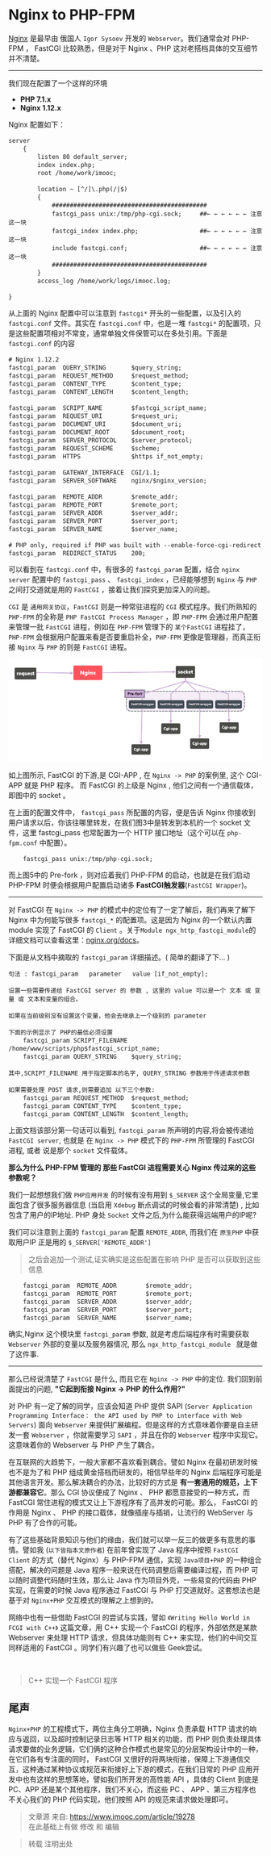 # Nginx to PHP-FPM

[Nginx](https://zh.wikipedia.org/wiki/Nginx) 是最早由 俄国人 `Igor Sysoev` 开发的 `Webserver`。我们通常会对 PHP-FPM ， FastCGI 比较熟悉，但是对于 Nginx 、PHP 这对老搭档具体的交互细节并不清楚。

---
我们现在配置了一个这样的环境

* **PHP 7.1.x**
* **Nginx 1.12.x**

Nginx 配置如下：

```nginx
server
    {
        listen 80 default_server;
        index index.php;
        root /home/work/imooc;

        location ~ [^/]\.php(/|$)
        {
            ###########################################
            fastcgi_pass unix:/tmp/php-cgi.sock;     ##← ← ← ← ← ← 注意这一块  
            fastcgi_index index.php;                 ##← ← ← ← ← ← 注意这一块
            include fastcgi.conf;                    ##← ← ← ← ← ← 注意这一块
            ###########################################
        }
        access_log /home/work/logs/imooc.log;

}
```

从上面的 Nginx 配置中可以注意到 `fastcgi*` 开头的一些配置，以及引入的 `fastcgi.conf` 文件。其实在 `fastcgi.conf` 中，也是一堆 `fastcgi*` 的配置项，只是这些配置项相对不常变，通常单独文件保管可以在多处引用。下面是 `fastcgi.conf` 的内容

```nginx
# Nginx 1.12.2
fastcgi_param  QUERY_STRING       $query_string;
fastcgi_param  REQUEST_METHOD     $request_method;
fastcgi_param  CONTENT_TYPE       $content_type;
fastcgi_param  CONTENT_LENGTH     $content_length;

fastcgi_param  SCRIPT_NAME        $fastcgi_script_name;
fastcgi_param  REQUEST_URI        $request_uri;
fastcgi_param  DOCUMENT_URI       $document_uri;
fastcgi_param  DOCUMENT_ROOT      $document_root;
fastcgi_param  SERVER_PROTOCOL    $server_protocol;
fastcgi_param  REQUEST_SCHEME     $scheme;
fastcgi_param  HTTPS              $https if_not_empty;

fastcgi_param  GATEWAY_INTERFACE  CGI/1.1;
fastcgi_param  SERVER_SOFTWARE    nginx/$nginx_version;

fastcgi_param  REMOTE_ADDR        $remote_addr;
fastcgi_param  REMOTE_PORT        $remote_port;
fastcgi_param  SERVER_ADDR        $server_addr;
fastcgi_param  SERVER_PORT        $server_port;
fastcgi_param  SERVER_NAME        $server_name;

# PHP only, required if PHP was built with --enable-force-cgi-redirect
fastcgi_param  REDIRECT_STATUS    200;

```

可以看到在 `fastcgi.conf` 中，有很多的 `fastcgi_param` 配置，结合 `nginx server` 配置中的 `fastcgi_pass` 、 `fastcgi_index` ，已经能够想到 `Nginx` 与 `PHP` 之间打交道就是用的 `FastCGI` ，接着让我们探究更加深入的问题。

`CGI` 是 `通用网关协议`，`FastCGI` 则是一种常驻进程的 `CGI` 模式程序。我们所熟知的 `PHP-FPM` 的全称是 `PHP FastCGI Process Manager` ，即 `PHP-FPM` 会通过用户配置来管理一批 `FastCGI` 进程，例如在 `PHP-FPM` 管理下的 `某个FastCGI` 进程挂了，`PHP-FPM` 会根据用户配置来看是否要重启补全，`PHP-FPM` 更像是管理器，而真正衔接 `Nginx` 与 `PHP` 的则是 `FastCGI` 进程。

![](assets/Nginx.png)

如上图所示, FastCGI 的下游,是 CGI-APP , 在 `Nginx -> PHP` 的案例里, 这个 CGI-APP 就是 PHP 程序。 而 FastCGI 的上级是 Nginx , 他们之间有一个通信载体，即图中的 socket 。

在上面的配置文件中， `fastcgi_pass` 所配置的内容，便是告诉 Nginx 你接收到用户请求以后，你该往哪里转发，在我们图3中是转发到本机的一个 socket 文件，这里 fastcgi_pass 也常配置为一个 HTTP 接口地址（这个可以在 `php-fpm.conf` 中配置）。

```nginx
    fastcgi_pass unix:/tmp/php-cgi.sock;
```

而上图5中的 Pre-fork ，则对应着我们 PHP-FPM 的启动，也就是在我们启动 PHP-FPM 时便会根据用户配置启动诸多 **FastCGI触发器**(`FastCGI Wrapper`)。

---

对 FastCGI 在 `Nginx -> PHP` 的模式中的定位有了一定了解后，我们再来了解下 Nginx 中为何能写很多 `fastcgi_*` 的配置项。这是因为 Nginx 的一个默认内置 module 实现了 FastCGI 的 `Client` 。关于`Module ngx_http_fastcgi_module`的详细文档可以查看这里：[nginx.org/docs](http://nginx.org/en/docs/http/ngx_http_fastcgi_module.html#fastcgi_param)。

下面是从文档中摘取的 `fastcgi_param` 详细描述。( 简单的翻译了下... )

```
句法 : fastcgi_param   parameter   value [if_not_empty];

设置一些需要传递给 FastCGI server 的 参数 , 这里的 value 可以是一个 文本 或 变量 或 文本和变量的组合。 

如果在当前级别没有设置这个变量，他会去继承上一个级别的 parameter

下面的示例显示了 PHP的最低必须设置
    fastcgi_param SCRIPT_FILENAME /home/www/scripts/php$fastcgi_script_name;
    fastcgi_param QUERY_STRING    $query_string;

其中,SCRIPT_FILENAME 用于指定脚本的名字, QUERY_STRING 参数用于传递请求参数

如果需要处理 POST 请求,则需要追加 以下三个参数:
    fastcgi_param REQUEST_METHOD  $request_method;
    fastcgi_param CONTENT_TYPE    $content_type;
    fastcgi_param CONTENT_LENGTH  $content_length;
```

上面文档该部分第一句话可以看到, `fastcgi_param` 所声明的内容,将会被传递给 `FastCGI server`, 也就是 在 `Nginx -> PHP` 模式下的 `PHP-FPM` 所管理的 FastCGI 进程, 或者 说是那个 `socket` 文件载体。

**那么为什么 PHP-FPM 管理的 那些 FastCGI 进程需要关心 Nginx 传过来的这些参数呢？**

我们一起想想我们做 `PHP应用开发` 的时候有没有用到 `$_SERVER` 这个全局变量,它里面包含了很多服务器信息 (当启用 `Xdebug` 断点调试的时候会看的非常清楚) , 比如包含了用户的IP地址. PHP 身处 `Socket` 文件之后,为什么能获得远端用户的IP呢?

我们可以注意到上面的 `fastcgi_param` 配置 `REMOTE_ADDR`, 而我们在 `原生PHP` 中获取用户IP 正是用的 `$_SERVER['REMOTE_ADDR']`

> 之后会追加一个测试,证实确实是这些配置在影响 PHP 是否可以获取到这些信息

```
    fastcgi_param  REMOTE_ADDR        $remote_addr;
    fastcgi_param  REMOTE_PORT        $remote_port;
    fastcgi_param  SERVER_ADDR        $server_addr;
    fastcgi_param  SERVER_PORT        $server_port;
    fastcgi_param  SERVER_NAME        $server_name;
```

确实,Nginx 这个模块里 `fastcgi_param` 参数, 就是考虑后端程序有时需要获取 `Webserver` 外部的变量以及服务器情况, 那么 `ngx_http_fastcgi_module ` 就是做了这件事.

---

那么已经说清楚了 `FastCGI` 是什么, 而且它在 `Nginx -> PHP` 中的定位. 我们回到前面提出的问题, **"它起到衔接 Nginx -> PHP 的什么作用?"**

对 PHP 有一定了解的同学，应该会知道 PHP 提供 SAPI (`Server Application Programming Interface： the API used by PHP to interface with Web Servers`) 面向 `Webserver` 来提供扩展编程。但是这样的方式意味着你要是自主研发一套 `Webserver` ，你就需要学习 `SAPI` ，并且在你的 `Webserver` 程序中实现它。这意味着你的 Webserver 与 PHP 产生了耦合。

在互联网的大趋势下，一般大家都不喜欢看到耦合。譬如 Nginx 在最初研发时候也不是为了和 PHP 组成黄金搭档而研发的，相信早些年的 Nginx 后端程序可能是其他语言开发。那么解决耦合的办法，比较好的方式是 **有一套通用的规范，上下游都兼容它**。那么 CGI 协议便成了 Nginx 、 PHP 都愿意接受的一种方式，而 FastCGI 常住进程的模式又让上下游程序有了高并发的可能。那么， FastCGI 的作用是 Nginx 、 PHP 的接口载体，就像插座与插销，让流行的 WebServer 与 PHP 有了合作的可能。

有了这些基础背景知识与他们的缘由，我们就可以举一反三的做更多有意思的事情。譬如我 (`以下皆指本文原作者`) 在前年曾实现了 Java 程序中按照 `FastCGI Client` 的方式（替代 Nginx）与 PHP-FPM 通信，实现 `Java项目+PHP` 的一种组合搭配，解决的问题是 Java 程序一般来说在代码调整后需要编译过程，而 PHP 可以随时调整代码随时生效，那么让 Java 作为项目外壳，一些易变的代码由 PHP 实现，在需要的时候 Java 程序通过 FastCGI 与 PHP 打交道就好。这套想法也是基于对 `Nginx+PHP` 交互模式的理解之上想到的。

网络中也有一些借助 FastCGI 的尝试与实践，譬如 `《Writing Hello World in FCGI with C++》` 这篇文章，用 C++ 实现一个 FastCGI 的程序，外部依然是某款 Webserver 来处理 HTTP 请求，但具体功能则有 C++ 来实现，他们的中间交互同样适用的 FastCGI 。同学们有兴趣了也可以做些 Geek尝试。

![]()
> C++ 实现一个 FastCGI 程序

## 尾声
`Nginx+PHP` 的工程模式下，两位主角分工明确，Nginx 负责承载 HTTP 请求的响应与返回，以及超时控制记录日志等 HTTP 相关的功能，而 PHP 则负责处理具体请求要做的业务逻辑，它们俩的这种合作模式也是常见的分层架构设计中的一种，在它们各有专注面的同时， FastCGI 又很好的将两块衔接，保障上下游通信交互，这种通过某种协议或规范来衔接好上下游的模式，在我们日常的 PHP 应用开发中也有这样的思想落地，譬如我们所开发的高性能 API ，具体的 Client 到底是 PC、APP 还是某个其他程序，我们不关心，而这些 PC 、 APP 、第三方程序也不关心我们的 PHP 代码实现，他们按照 API 的规范来请求做处理即可。


> 文章源 来自: https://www.imooc.com/article/19278  
> 在此基础上有做 修改 和 编辑

> 转载 注明出处

